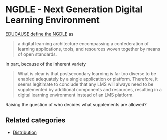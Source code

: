 # NGDLE - Next Generation Digital Learning Environment

[EDUCAUSE define the NGDLE](https://www.educause.edu/ecar/research-publications/foundations-for-a-next-generation-digital-learning-environment-faculty-students-and-the-lms/ngdle-the-wave-of-the-future) as
> a digital learning architecture encompassing a confederation of learning applications, tools, and resources woven together by means of open standards.

In part, because of the inherent variety
> What is clear is that postsecondary learning is far too diverse to be enabled adequately by a single application or platform.  Therefore, it seems legitimate to conclude that any LMS will always need to be supplemented by additional components and resources, resulting in a digital learning environment instead of an LMS platform.

Raising the question of who decides what supplements are allowed?

## Related categories

- [Distribution](../Distribution)
